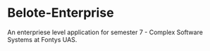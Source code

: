 # Belote-Enterprise
An enterpriese level application for semester 7 - Complex Software Systems at Fontys UAS.
